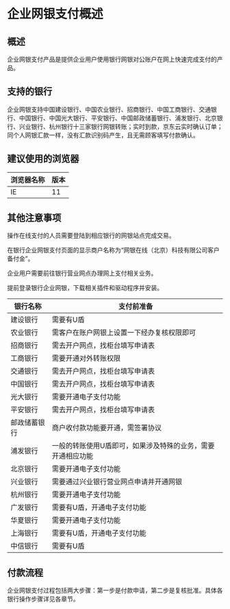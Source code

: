 # 企业网银支付概述
## 概述

企业网银支付产品是提供企业用户使用银行网银对公账户在网上快速完成支付的产品。

## 支持的银行

企业网银支持中国建设银行、中国农业银行、招商银行、中国工商银行、交通银行、中国银行、中国光大银行、平安银行、中国邮政储蓄银行、浦发银行、北京银行、兴业银行、杭州银行十三家银行网银转账；实时到款，京东云实时确认订单；同个人网银汇款一样，没有汇款识别码产生，且无需顾客填写付款确认。

## 建议使用的浏览器

| 浏览器名称  | 版本 |
| ------------- | ------------- |
| IE  | 11 |

## 其他注意事项

操作在线支付的人员需要登陆到相应银行的网银站点完成交易。

在银行企业网银支付页面的显示商户名称为“网银在线（北京）科技有限公司客户备付金”。

企业用户需要前往银行营业网点办理网上支付相关业务。

提前登录银行企业网银，下载相关插件和驱动程序并安装。

| 银行名称 | 支付前准备 |
| ------------- | ------------- |
| 建设银行 | 需要有U盾 |
| 农业银行 | 需客户在账户网银上设置一下经办复核权限即可 |
| 招商银行 | 需去开户网点，找柜台填写申请表 |
| 工商银行 | 需要开通对外转账权限 |
| 交通银行 | 需去开户网点，找柜台填写申请表 |
| 中国银行 | 需去开户网点，找柜台填写申请表 |
| 光大银行 | 需要开通电子支付功能 |
| 平安银行 | 需去开户网点，找柜台填写申请表  |
| 邮政储蓄银行 | 商户收付款功能要开通，需签署协议 |
| 浦发银行 | 一般的转账使用U盾即可，如果涉及特殊的业务，需要开通相应功能  |
| 北京银行 | 需要开通电子支付功能 |
| 兴业银行 | 需要通过兴业银行营业网点申请并开通网银 |
| 杭州银行 | 需要开通电子支付功能 |
| 广发银行 | 需要有U盾，开通电子支付功能 |
| 华夏银行 | 需要开通电子支付功能 |
| 上海银行 | 需要有U盾，开通电子支付功能 |
| 中信银行 | 需要有U盾 |

## **付款流程**

企业网银支付过程包括两大步骤：第一步是付款申请，第二步是复核批准。具体各银行操作步骤详见各章节。
